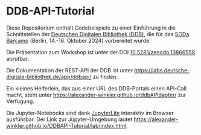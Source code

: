 # DDB-API-Tutorial

Diese Repositorium enthält Codebeispiele zu einer Einführung in die Schnittstellen der [Deutschen Digitalen Bibliothek (DDB)](https://www.deutsche-digitale-bibliothek.de/), die für das [SODa Barcamp](https://sammlungen.io/de/barcamp) (Berlin, 14.-16. Oktober 2024) vorbereitet wurde.

Die Präsentation zum Workshop ist unter der DOI [10.5281/zenodo.13866558](https://www.doi.org/10.5281/zenodo.13866558) abrufbar.

Die Dokumentation der REST-API der DDB ist unter <https://labs.deutsche-digitale-bibliothek.de/app/ddbapi/> zu finden.

Ein kleines Helferlein, das aus einer URL des DDB-Portals einen API-Call macht, steht unter <https://alexander-winkler.github.io/ddbAPIdapter/> zur Verfügung.

Die Jupyter-Notebooks sind dank [JupyterLite](https://jupyterlite.readthedocs.io) interaktiv im Browser ausführbar. Der Link zur Jupyter-Umgebung lautet <https://alexander-winkler.github.io/DDBAPI-Tutorial/lab/index.html>.
